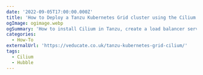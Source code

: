 ```yaml
---
date: '2022-09-05T17:00:00.000Z'
title: 'How to Deploy a Tanzu Kubernetes Grid cluster using the Cilium CNI'
ogImage: ogimage.webp
ogSummary: 'How to install Cilium in Tanzu, create a load balancer service, deploy a demo app, and showing some observability with Hubble'
categories:
  - How-To
externalUrl: 'https://veducate.co.uk/tanzu-kubernetes-grid-cilium/'
tags:
  - Cilium
  - Hubble
---
```

